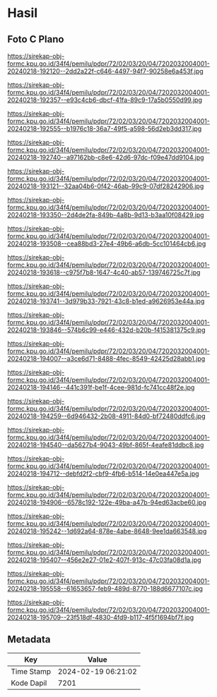 # Hasil

## Foto C Plano

https://sirekap-obj-formc.kpu.go.id/34f4/pemilu/pdpr/72/02/03/20/04/7202032004001-20240218-192120--2dd2a22f-c646-4497-94f7-90258e6a453f.jpg

https://sirekap-obj-formc.kpu.go.id/34f4/pemilu/pdpr/72/02/03/20/04/7202032004001-20240218-192357--e93c4cb6-dbcf-41fa-89c9-17a5b0550d99.jpg

https://sirekap-obj-formc.kpu.go.id/34f4/pemilu/pdpr/72/02/03/20/04/7202032004001-20240218-192555--b1976c18-36a7-49f5-a598-56d2eb3dd317.jpg

https://sirekap-obj-formc.kpu.go.id/34f4/pemilu/pdpr/72/02/03/20/04/7202032004001-20240218-192740--a97162bb-c8e6-42d6-97dc-f09e47dd9104.jpg

https://sirekap-obj-formc.kpu.go.id/34f4/pemilu/pdpr/72/02/03/20/04/7202032004001-20240218-193121--32aa04b6-0f42-46ab-99c9-07df28242906.jpg

https://sirekap-obj-formc.kpu.go.id/34f4/pemilu/pdpr/72/02/03/20/04/7202032004001-20240218-193350--2d4de2fa-849b-4a8b-9d13-b3aa10f08429.jpg

https://sirekap-obj-formc.kpu.go.id/34f4/pemilu/pdpr/72/02/03/20/04/7202032004001-20240218-193508--cea88bd3-27e4-49b6-a6db-5cc101464cb6.jpg

https://sirekap-obj-formc.kpu.go.id/34f4/pemilu/pdpr/72/02/03/20/04/7202032004001-20240218-193618--c975f7b8-1647-4c40-ab57-139746725c7f.jpg

https://sirekap-obj-formc.kpu.go.id/34f4/pemilu/pdpr/72/02/03/20/04/7202032004001-20240218-193741--3d979b33-7921-43c8-b1ed-a9626953e44a.jpg

https://sirekap-obj-formc.kpu.go.id/34f4/pemilu/pdpr/72/02/03/20/04/7202032004001-20240218-193846--574b6c99-e446-432d-b20b-f415381375c9.jpg

https://sirekap-obj-formc.kpu.go.id/34f4/pemilu/pdpr/72/02/03/20/04/7202032004001-20240218-194007--a3ce6d71-8488-4fec-8549-42425d28abb1.jpg

https://sirekap-obj-formc.kpu.go.id/34f4/pemilu/pdpr/72/02/03/20/04/7202032004001-20240218-194146--441c391f-be1f-4cee-981d-fc741cc48f2e.jpg

https://sirekap-obj-formc.kpu.go.id/34f4/pemilu/pdpr/72/02/03/20/04/7202032004001-20240218-194259--6d946432-2b08-4911-84d0-bf72480ddfc6.jpg

https://sirekap-obj-formc.kpu.go.id/34f4/pemilu/pdpr/72/02/03/20/04/7202032004001-20240218-194540--da5627b4-9043-49bf-865f-4eafe81ddbc8.jpg

https://sirekap-obj-formc.kpu.go.id/34f4/pemilu/pdpr/72/02/03/20/04/7202032004001-20240218-194712--debfd2f2-cbf9-4fb6-b514-14e0ea447e5a.jpg

https://sirekap-obj-formc.kpu.go.id/34f4/pemilu/pdpr/72/02/03/20/04/7202032004001-20240218-194906--6578c192-122e-49ba-a47b-94ed63acbe60.jpg

https://sirekap-obj-formc.kpu.go.id/34f4/pemilu/pdpr/72/02/03/20/04/7202032004001-20240218-195242--1d692a64-878e-4abe-8648-9ee1da663548.jpg

https://sirekap-obj-formc.kpu.go.id/34f4/pemilu/pdpr/72/02/03/20/04/7202032004001-20240218-195407--456e2e27-01e2-407f-913c-47c03fa08d1a.jpg

https://sirekap-obj-formc.kpu.go.id/34f4/pemilu/pdpr/72/02/03/20/04/7202032004001-20240218-195558--61653657-feb9-489d-8770-188d6677107c.jpg

https://sirekap-obj-formc.kpu.go.id/34f4/pemilu/pdpr/72/02/03/20/04/7202032004001-20240218-195709--23f518df-4830-4fd9-b117-4f5f1694bf7f.jpg


## Metadata

| Key        | Value               |
| ---------- | ------------------- |
| Time Stamp | 2024-02-19 06:21:02 |
| Kode Dapil | 7201                |



